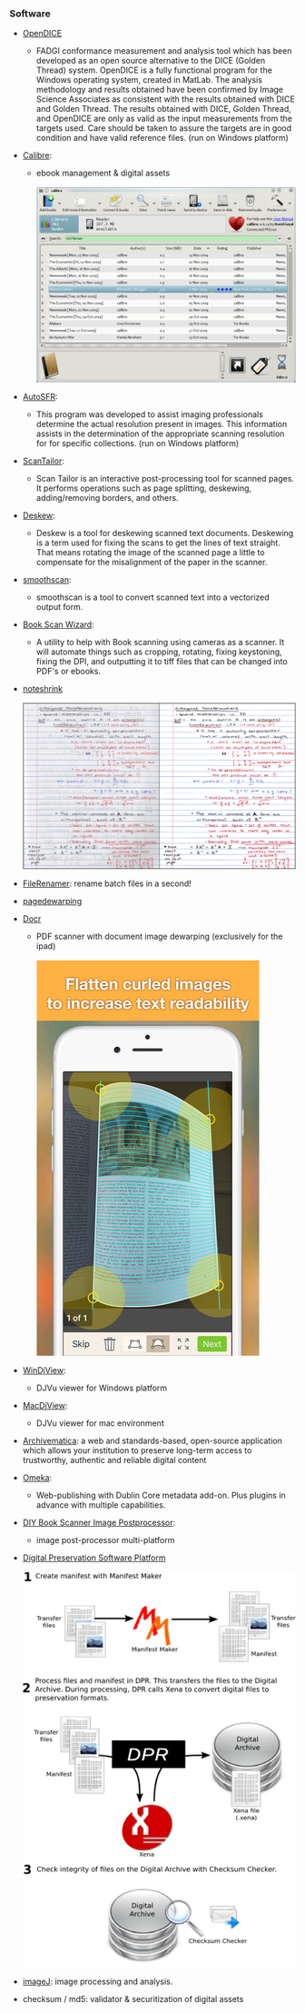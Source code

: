 ### Software

* [OpenDICE](http://www.digitizationguidelines.gov/guidelines/digitize-OpenDice.html) 
	- FADGI conformance measurement and analysis tool which has been developed as an open source alternative to the DICE (Golden Thread) system. OpenDICE is a fully functional program for the Windows operating system, created in MatLab. The analysis methodology and results obtained have been confirmed by Image Science Associates as consistent with the results obtained with DICE and Golden Thread. The results obtained with DICE, Golden Thread, and OpenDICE are only as valid as the input measurements from the targets used. Care should be taken to assure the targets are in good condition and have valid reference files. (run on Windows platform)

* [Calibre](https://calibre-ebook.com/): 
	- ebook management & digital assets
<BR></BR>
![archived](images/4168083004-calibre-1.png)

* [AutoSFR](http://www.digitizationguidelines.gov/guidelines/digitize-OpenDice.html):

	- This program was developed to assist imaging professionals determine the actual resolution present in images. This information assists in the determination of the appropriate scanning resolution for for specific collections. (run on Windows platform)

* [ScanTailor](http://scantailor.org/):

	- Scan Tailor is an interactive post-processing tool for scanned pages. It performs operations such as page splitting, deskewing, adding/removing borders, and others.

* [Deskew](http://galfar.vevb.net/wp/projects/deskew/):

	- Deskew is a tool for deskewing scanned text documents. Deskewing is a term used for fixing the scans to get the lines of text straight. That means rotating the image of the scanned page a little to compensate for the misalignment of the paper in the scanner.

* [smoothscan](https://github.com/ncraun/smoothscan/):

	- smoothscan is a tool to convert scanned text into a vectorized output form.

* [Book Scan Wizard](https://sourceforge.net/projects/bookscanwizard/):

	- A utility to help with Book scanning using cameras as a scanner. It will automate things such as cropping, rotating, fixing keystoning, fixing the DPI, and outputting it to tiff files that can be changed into PDF's or ebooks.

* [noteshrink](https://mzucker.github.io/2016/09/20/noteshrink.html)
<BR></BR>
![archived](images/notesA1_comparison.png)

* [FileRenamer](http://www.joejoesoft.com/vcms/108/): rename batch files in a second!

* [pagedewarping](https://github.com/mzucker/page_dewarp)

* [Docr](https://itunes.apple.com/app/id1112445201?mt=8) 
	- PDF scanner with document image dewarping (exclusively for the ipad)
<BR></BR>
![archived](images/1608532246-screen696x696.jpg)

* [WinDjView](https://sourceforge.net/projects/windjview/files/): 
	- DJVu viewer for Windows platform

* [MacDjView](https://sourceforge.net/projects/windjview/files/): 
	- DJVu viewer for mac environment

* [Archivematica](https://www.archivematica.org/): a web and standards-based, open-source application which allows your institution to preserve long-term access to trustworthy, authentic and reliable digital content

* [Omeka](https://omeka.org/): 
	- Web-publishing with Dublin Core metadata add-on. Plus plugins in advance with multiple capabilities.

* [DIY Book Scanner Image Postprocessor](https://sourceforge.net/projects/bookscanpost/?source=directory): 
	- image post-processor multi-platform

* [Digital Preservation Software Platform](http://dpsp.sourceforge.net/)
<BR></BR>
![archived](images/573568980-DPSP_overview.png)

* [imageJ](https://imagej.nih.gov/ij/): image processing and analysis.
* checksum / md5: validator & securitization of digital assets

